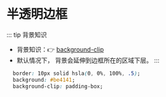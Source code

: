 # 半透明边框

::: tip 背景知识
- 背景知识：:point_right: [background-clip](https://developer.mozilla.org/zh-CN/docs/Web/CSS/background-clip)
- 默认情况下，
背景会延伸到边框所在的区域下层。
:::

```css
  border: 10px solid hsla(0, 0%, 100%, .5);
  background: #be4141;
  background-clip: padding-box;
```

<DemoBlock demo='css-border-translucent' />